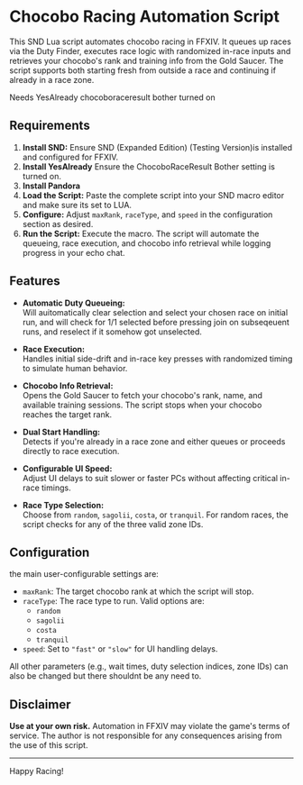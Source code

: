 # Chocobo Racing Automation Script

This SND Lua script automates chocobo racing in FFXIV. It queues up races via the Duty Finder, executes race logic with randomized in-race inputs and retrieves your chocobo's rank and training info from the Gold Saucer. The script supports both starting fresh from outside a race and continuing if already in a race zone.


Needs YesAlready chocoboraceresult bother turned on


## Requirements

1. **Install SND:** Ensure SND (Expanded Edition) (Testing Version)is installed and configured for FFXIV.
2. **Install YesAlready** Ensure the ChocoboRaceResult Bother setting is turned on.
2. **Install Pandora**
3. **Load the Script:** Paste the complete script into your SND macro editor and make sure its set to LUA.
4. **Configure:** Adjust `maxRank`, `raceType`, and `speed` in the configuration section as desired.
5. **Run the Script:** Execute the macro. The script will automate the queueing, race execution, and chocobo info retrieval while logging progress in your echo chat.




## Features

- **Automatic Duty Queueing:**  
  Will auitomatically clear selection and select your chosen race on initial run, and will check for 1/1 selected before pressing join on subseqeuent runs, and reselect if it somehow got unselected.

- **Race Execution:**  
  Handles initial side-drift and in-race key presses with randomized timing to simulate human behavior.

- **Chocobo Info Retrieval:**  
  Opens the Gold Saucer to fetch your chocobo's rank, name, and available training sessions. The script stops when your chocobo reaches the target rank.

- **Dual Start Handling:**  
  Detects if you're already in a race zone and either queues or proceeds directly to race execution.

- **Configurable UI Speed:**  
  Adjust UI delays to suit slower or faster PCs without affecting critical in-race timings.

- **Race Type Selection:**  
  Choose from `random`, `sagolii`, `costa`, or `tranquil`. For random races, the script checks for any of the three valid zone IDs.

## Configuration

the main user-configurable settings are:

- `maxRank`: The target chocobo rank at which the script will stop.
- `raceType`: The race type to run. Valid options are:
  - `random`
  - `sagolii`
  - `costa`
  - `tranquil`
- `speed`: Set to `"fast"` or `"slow"` for UI handling delays.

All other parameters (e.g., wait times, duty selection indices, zone IDs) can also be changed but there shouldnt be any need to.

## Disclaimer

**Use at your own risk.** Automation in FFXIV may violate the game's terms of service. The author is not responsible for any consequences arising from the use of this script.

---

Happy Racing!
